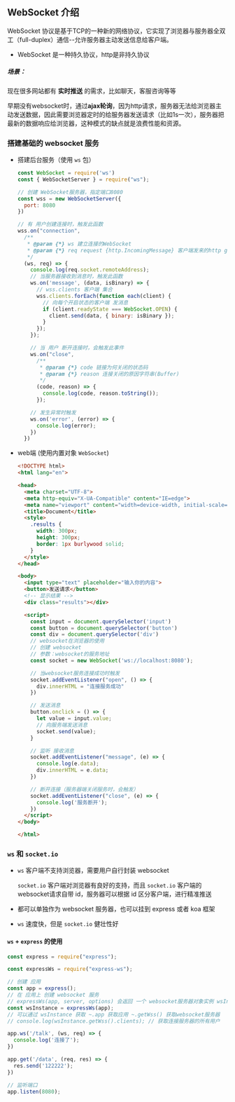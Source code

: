## WebSocket 介绍

WebSocket 协议是基于TCP的一种新的网络协议，它实现了浏览器与服务器全双工（full-duplex）通信--允许服务器主动发送信息给客户端。

* WebSocket 是一种持久协议，http是非持久协议

##### 场景：

现在很多网站都有 **实时推送** 的需求，比如聊天，客服咨询等等

早期没有websocket时，通过**ajax轮询**，因为http请求，服务器无法给浏览器主动发送数据，因此需要浏览器定时的给服务器发送请求（比如1s一次），服务器把最新的数据响应给浏览器，这种模式的缺点就是浪费性能和资源。

### 搭建基础的 websocket 服务

* 搭建后台服务（使用 `ws` 包）

  ```js
  const WebSocket = require('ws')
  const { WebSocketServer } = require("ws");
  
  // 创建 WebSocket服务器，指定端口8080
  const wss = new WebSocketServer({
    port: 8080
  })
  
  // 有 用户创建连接时，触发此函数
  wss.on("connection",
    /**
     * @param {*} ws 建立连接的WebSocket
     * @param {*} req request {http.IncomingMessage} 客户端发来的http get请求，用于解析请求头，cookie等信息
     */
    (ws, req) => {
      console.log(req.socket.remoteAddress);
      // 当服务器接收到消息时，触发此函数
      ws.on('message', (data, isBinary) => {
        // wss.clients 客户端 集合
        wss.clients.forEach(function each(client) {
          // 向每个开启状态的客户端 发消息
          if (client.readyState === WebSocket.OPEN) {
            client.send(data, { binary: isBinary });
          }
        });
      });
  
      // 当 用户 断开连接时，会触发此事件
      ws.on("close",
        /**
         * @param {*} code 链接为何关闭的状态码
         * @param {*} reason 连接关闭的原因字符串(Buffer)
         */
        (code, reason) => {
          console.log(code, reason.toString());
        });
  
      // 发生异常时触发
      ws.on('error', (error) => {
        console.log(error);
      })
    })
  
  ```

* web端 (使用内置对象 `WebSocket`)

  ```html
  <!DOCTYPE html>
  <html lang="en">
  
  <head>
    <meta charset="UTF-8">
    <meta http-equiv="X-UA-Compatible" content="IE=edge">
    <meta name="viewport" content="width=device-width, initial-scale=1.0">
    <title>Document</title>
    <style>
      .results {
        width: 300px;
        height: 300px;
        border: 1px burlywood solid;
      }
    </style>
  </head>
  
  <body>
    <input type="text" placeholder="输入你的内容">
    <button>发送请求</button>
    <!-- 显示结果 -->
    <div class="results"></div>
  
    <script>
      const input = document.querySelector('input')
      const button = document.querySelector('button')
      const div = document.querySelector('div')
      // websocket在浏览器的使用
      // 创建 websocket 
      // 参数：websocket的服务地址
      const socket = new WebSocket('ws://localhost:8080');
  
      // 当websocket服务连接成功时触发
      socket.addEventListener("open", () => {
        div.innerHTML = "连接服务成功"
      })
  
      // 发送消息
      button.onclick = () => {
        let value = input.value;
        // 向服务端发送消息
        socket.send(value);
      }
  
      // 监听 接收消息 
      socket.addEventListener("message", (e) => {
        console.log(e.data);
        div.innerHTML = e.data;
      })
  
      // 断开连接（服务器端关闭服务时，会触发）
      socket.addEventListener("close", (e) => {
        console.log('服务断开');
      })
    </script>
  </body>
  
  </html>
  ```

  

### `ws` 和 `socket.io`

* `ws` 客户端不支持浏览器，需要用户自行封装 websocket

  `socket.io` 客户端对浏览器有良好的支持，而且 `socket.io` 客户端的websocket请求自带 id，服务器可以根据 id 区分客户端，进行精准推送

* 都可以单独作为 websocket 服务器，也可以挂到 express 或者 koa 框架

* `ws` 速度快，但是 `socket.io` 健壮性好

#### `ws` + `express` 的使用

```js
const express = require("express");

const expressWs = require("express-ws");

// 创建 应用
const app = express();
// 在 应用上 创建 websocket 服务
// expressWs(app, server, options) 会返回 一个 websocket服务器对象实例 wsInstance
const wsInstance = expressWs(app);
// 可以通过 wsInstance 获取 ~.app 获取应用 ~.getWss() 获取websocket服务器
// console.log(wsInstance.getWss().clients); // 获取连接服务器的所有用户

app.ws('/talk', (ws, req) => {
  console.log('连接了');
})

app.get('/data', (req, res) => {
  res.send('122222');
})

// 监听端口
app.listen(8080);
```


